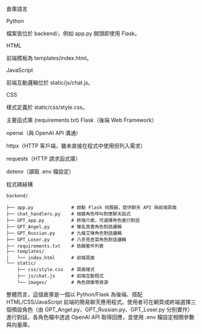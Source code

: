 倉庫語言

Python

檔案皆位於 backend/，例如 app.py 開頭即使用 Flask。

HTML

前端模板為 templates/index.html。

JavaScript

前端互動邏輯位於 static/js/chat.js。

CSS

樣式定義於 static/css/style.css。

主要函式庫 (requirements.txt)
Flask（後端 Web Framework）

openai（與 OpenAI API 溝通）

httpx（HTTP 客戶端，雖未直接在程式中使用但列入需求）

requests（HTTP 請求函式庫）

dotenv（讀取 .env 檔設定）


程式碼結構

    backend/
    
    ├── app.py              # 啟動 Flask 伺服器，提供聊天 API 與前端頁面
    ├── chat_handlers.py    # 根據角色呼叫對應聊天函式
    ├── GPT_app.py          # 終端介面，可選擇角色進行對話
    ├── GPT_Angel.py        # 椎名真晝角色對話邏輯
    ├── GPT_Russian.py      # 九條艾琳角色對話邏輯
    ├── GPT_Loser.py        # 八奈見杏菜角色對話邏輯
    ├── requirements.txt    # 依賴套件列表
    ├── templates/
    │   └── index.html      # 前端頁面
    └── static/
        ├── css/style.css   # 頁面樣式
        ├── js/chat.js      # 前端互動程式
        └── images/         # 角色頭像等資源


整體而言，這個倉庫是一個以 Python/Flask 為後端、搭配 HTML/CSS/JavaScript 前端的簡易聊天應用程式。使用者可在網頁或終端選擇三個預設角色（由 GPT_Angel.py、GPT_Russian.py、GPT_Loser.py 分別實作）進行對話，各角色檔中透過 OpenAI API 取得回應，並使用 .env 檔設定相關參數與向量庫。
